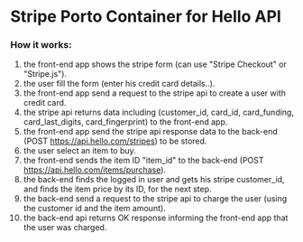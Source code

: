 # Stripe Porto Container for Hello API

### How it works:

1. the front-end app shows the stripe form (can use "Stripe Checkout" or "Stripe.js").
2. the user fill the form (enter his credit card details..).
3. the front-end app send a request to the stripe api to create a user with credit card.
4. the stripe api returns data including (customer_id, card_id, card_funding, card_last_digits, card_fingerprint) to the front-end app.
5. the front-end app send the stripe api response data to the back-end (POST https://api.hello.com/stripes) to be stored.
6. the user select an item to buy.
7. the front-end sends the item ID "item_id" to the back-end (POST https://api.hello.com/items/purchase).
8. the back-end finds the logged in user and gets his stripe customer_id, and finds the item price by its ID, for the next step.
9. the back-end send a request to the stripe api to charge the user (using the customer id and the item amount).
10. the back-end api returns OK response informing the front-end app that the user was charged.
